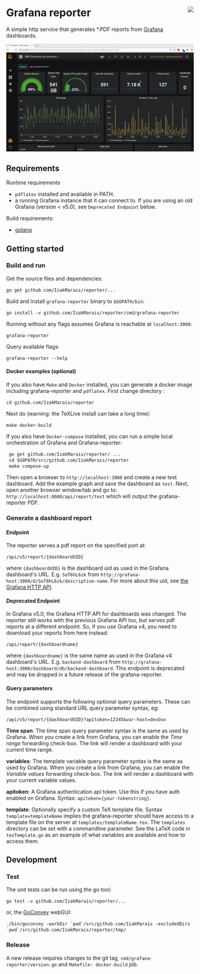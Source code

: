 
# Grafana reporter <img style="float: right;" src="https://travis-ci.org/IzakMarais/reporter.svg?branch=master">

A simple http service that generates *.PDF reports from [Grafana](http://grafana.org/) dashboards.

![demo](demo/report_v5.gif)

## Requirements

Runtime requirements
* `pdflatex` installed and available in PATH.
* a running Grafana instance that it can connect to. If you are using an old Grafana (version < v5.0), see  `Deprecated Endpoint` below.

Build requirements:
* [golang](https://golang.org/)

## Getting started

### Build and run

Get the source files and dependencies:

    go get github.com/IzakMarais/reporter/...

Build and install `grafana-reporter` binary to `$GOPATH/bin`:

    go install -v github.com/IzakMarais/reporter/cmd/grafana-reporter

Running without any flags assumes Grafana is reachable at `localhost:3000`:

    grafana-reporter

Query available flags:

    grafana-reporter --help

#### Docker examples (optional)

If you also have `Make` and `Docker` installed, you can generate
a docker image including grafana-reporter and `pdflatex`. First change directory :

    cd github.com/IzakMarais/reporter

Next do (warning: the TeXLive install can take a long time):

    make docker-build

If you also have `Docker-compose` installed, you can run a simple local orchestration of Grafana and Grafana-reporter:

     go get github.com/IzakMarais/reporter/ ...
     cd $GOPATH/src/github.com/IzakMarais/reporter
     make compose-up

Then open a browser to `http://localhost:3000` and create a new test dashboard. Add the example graph and save the dashboard as `test`.
Next, open another browser window/tab and go to: `http://localhost:8080/api/report/test` which will output the grafana-reporter PDF.

### Generate a dashboard report

#### Endpoint

The reporter serves a pdf report on the specified port at:

    /api/v5/report/{dashboardUID}

where `{dashboardUID}` is the dashboard uid as used in the Grafana dashboard's URL.
E.g. `SoT6hL6zk` from `http://grafana-host:3000/d/SoT6hL6zk/descriptive-name`.
For more about this uid, see [the Grafana HTTP API](http://docs.grafana.org/http_api/dashboard/#identifier-id-vs-unique-identifier-uid).

#### Deprecated Endpoint

In Grafana v5.0, the Grafana HTTP API for dashboards was changed. The reporter still works with the previous Grafana API too, but serves pdf reports at a different endpoint.
So, if you use Grafana v4, you need to download your reports from here instead:

    /api/report/{dashboardname}

where `{dashboardname}` is the same name as used in the Grafana v4 dashboard's URL.
E.g. `backend-dashboard` from `http://grafana-host:3000/dashboard/db/backend-dashboard`.
This endpoint is deprecated and may be dropped in a future release of the grafana-reporter.

#### Query parameters

The endpoint supports the following optional query parameters. These can be combined using standard
URL query parameter syntax, eg:

    /api/v5/report/{dashboardUID}?apitoken=12345&var-host=devbox

**Time span**: The time span query parameter syntax is the same as used by Grafana.
When you create a link from Grafana, you can enable the _Time range_ forwarding check-box.
The link will render a dashboard with your current time range.

**variables**: The template variable query parameter syntax is the same as used by Grafana.
When you create a link from Grafana, you can enable the _Variable values_ forwarding check-box.
The link will render a dashboard with your current variable values.

**apitoken**: A Grafana authentication api token. Use this if you have auth enabled on Grafana. Syntax: `apitoken={your-tokenstring}`.

**template**: Optionally specify a custom TeX template file.
Syntax `template=templateName` implies the grafana-reporter should have access to a template file on the server at `templates/templateName.tex`.
The `templates` directory can be set with a commandline parameter.
See the LaTeX code in `texTemplate.go` as an example of what variables are available and how to access them.

## Development

### Test

The unit tests can be run using the go tool:

    go test -v github.com/IzakMarais/reporter/...

or, the [GoConvey](http://goconvey.co/) webGUI:

    ./bin/goconvey -workDir `pwd`/src/github.com/IzakMarais -excludedDirs `pwd`/src/github.com/IzakMarais/reporter/tmp/

### Release

A new release requires changes to the git tag, `cmd/grafana-reporter/version.go` and `Makefile: docker-build` job.